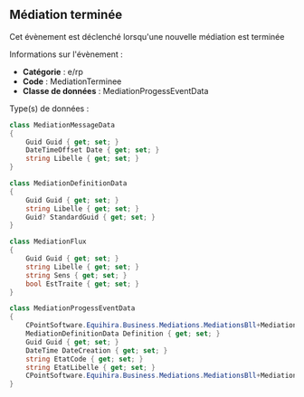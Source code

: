 ## <span id='mediationterminee'>Médiation terminée</span>

Cet évènement est déclenché lorsqu'une nouvelle médiation est terminée 

Informations sur l'évènement : 

 - **Catégorie** : e/rp
 - **Code** : MediationTerminee
 - **Classe de données** : MediationProgessEventData

Type(s) de données :

```csharp
class MediationMessageData
{
	Guid Guid { get; set; }
	DateTimeOffset Date { get; set; }
	string Libelle { get; set; }
}

class MediationDefinitionData
{
	Guid Guid { get; set; }
	string Libelle { get; set; }
	Guid? StandardGuid { get; set; }
}

class MediationFlux
{
	Guid Guid { get; set; }
	string Libelle { get; set; }
	string Sens { get; set; }
	bool EstTraite { get; set; }
}

class MediationProgessEventData
{
	CPointSoftware.Equihira.Business.Mediations.MediationsBll+MediationMessageData[] DerniersMessages { get; set; }
	MediationDefinitionData Definition { get; set; }
	Guid Guid { get; set; }
	DateTime DateCreation { get; set; }
	string EtatCode { get; set; }
	string EtatLibelle { get; set; }
	CPointSoftware.Equihira.Business.Mediations.MediationsBll+MediationFlux[] Flux { get; set; }
}

```

